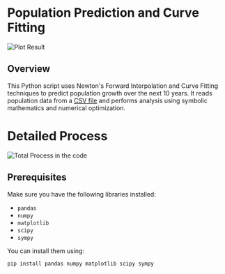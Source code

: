 # Population Prediction and Curve Fitting

![Plot Result](https://github.com/mehedi37/LAB/assets/41261534/9041d9b3-91d8-4ff9-8967-94bf2cbb3690) 


## Overview

This Python script uses Newton's Forward Interpolation and Curve Fitting techniques to predict population growth over the next 10 years. It reads population data from a [CSV file](https://raw.githubusercontent.com/mehedi37/LAB/main/2-2/numerical/data.csv) and performs analysis using symbolic mathematics and numerical optimization.

# Detailed Process
![Total Process in the code](https://github.com/mehedi37/LAB/assets/41261534/0d9ee6c4-6fb4-4416-87a9-4b596a2a5744)


## Prerequisites

Make sure you have the following libraries installed:

- `pandas`
- `numpy`
- `matplotlib`
- `scipy`
- `sympy`

You can install them using:

```bash
pip install pandas numpy matplotlib scipy sympy
